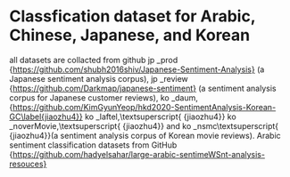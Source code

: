 # Classfication dataset for Arabic, Chinese, Japanese, and Korean

all datasets are collacted from github
jp _prod {https://github.com/shubh2016shiv/Japanese-Sentiment-Analysis} (a Japanese sentiment analysis corpus), jp _review {https://github.com/Darkmap/japanese-sentiment} (a sentiment analysis corpus for Japanese customer reviews), ko _daum, {https://github.com/KimGyunYeop/hkd2020-SentimentAnalysis-Korean-GC\label{jiaozhu4}} ko _laftel,\textsuperscript{ {jiaozhu4}} ko _noverMovie,\textsuperscript{ {jiaozhu4}} and ko _nsmc\textsuperscript{ {jiaozhu4}}(a sentiment analysis corpus of Korean movie reviews). 
Arabic sentiment classification datasets from GitHub {https://github.com/hadyelsahar/large-arabic-sentimeWSnt-analysis-resouces}